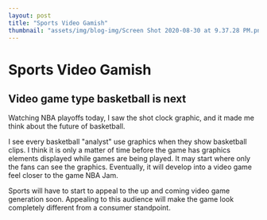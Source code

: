 ```yaml
---
layout: post
title: "Sports Video Gamish"
thumbnail: "assets/img/blog-img/Screen Shot 2020-08-30 at 9.37.28 PM.png"
---
```


# Sports Video Gamish

## Video game type basketball is next 

Watching NBA playoffs today, I saw the shot clock graphic, and it made me think about the future of basketball.

I see every basketball "analyst" use graphics when they show basketball clips.  I think it is only a matter of time before the game has graphics elements displayed while games are being played.  It may start where only the fans can see the graphics.  Eventually, it will develop into a video game feel closer to the game NBA Jam.  

Sports will have to start to appeal to the up and coming video game generation soon.  Appealing to this audience will make the game look completely different from a consumer standpoint. 
